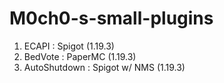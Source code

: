 # M0ch0-s-small-plugins

1. ECAPI : Spigot (1.19.3)
2. BedVote : PaperMC (1.19.3)
3. AutoShutdown : Spigot w/ NMS (1.19.3)
